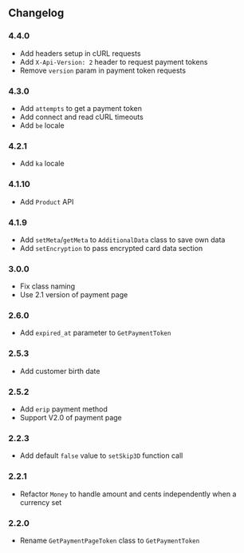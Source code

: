 ## Changelog

### 4.4.0

  * Add headers setup in cURL requests
  * Add `X-Api-Version: 2` header to request payment tokens
  * Remove `version` param in payment token requests

### 4.3.0

  * Add `attempts` to get a payment token
  * Add connect and read cURL timeouts
  * Add `be` locale

### 4.2.1

  * Add `ka` locale

### 4.1.10

  * Add `Product` API

### 4.1.9

  * Add `setMeta`/`getMeta` to `AdditionalData` class to save own data
  * Add `setEncryption` to pass encrypted card data section

### 3.0.0

  * Fix class naming
  * Use 2.1 version of payment page

### 2.6.0

  * Add `expired_at` parameter to `GetPaymentToken`

### 2.5.3

  * Add customer birth date

### 2.5.2

  * Add `erip` payment method
  * Support V2.0 of payment page

### 2.2.3

  * Add default `false` value to `setSkip3D` function call

### 2.2.1

  * Refactor `Money` to handle amount and cents independently when a
    currency set

### 2.2.0

  * Rename ``GetPaymentPageToken`` class to ``GetPaymentToken``
